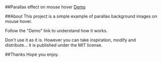 ##Parallax effect on mouse hover
[Demo](http://luca.design/projects/mouseHoverParallax/demo/mouseHoverParallaxDemo.html)

##About
This project is a simple example of parallax background images on mouse hover.

Follow the "Demo" link to understand how it works.

Don't use it as it is. However you can take inspiration, modify and distribute... it is published under the MIT license.

##Thanks
Hope you enjoy. 

